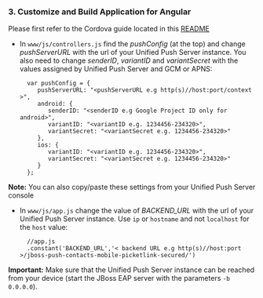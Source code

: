 ### 3. Customize and Build Application for Angular

Please first refer to the Cordova guide located in this [README](../README.md)

* In `www/js/controllers.js` find the _pushConfig_ (at the top) and change _pushServerURL_ with the url of your Unified Push Server instance. You also need to change _senderID_, _variantID_ and _variantSecret_ with the values assigned by Unified Push Server and GCM or APNS:


        var pushConfig = {
           pushServerURL: "<pushServerURL e.g http(s)//host:port/context >",
           android: {
              senderID: "<senderID e.g Google Project ID only for android>",
              variantID: "<variantID e.g. 1234456-234320>",
              variantSecret: "<variantSecret e.g. 1234456-234320>"
           },
           ios: {
              variantID: "<variantID e.g. 1234456-234320>",
              variantSecret: "<variantSecret e.g. 1234456-234320>"
           }
        };


**Note:** You can also copy/paste these settings from your Unified Push Server console

* In `www/js/app.js` change the value of _BACKEND_URL_ with the url of your Unified Push Server instance. Use `ip` or `hostname` and not `localhost` for the `host` value:


        //app.js    
        .constant('BACKEND_URL','< backend URL e.g http(s)//host:port >/jboss-push-contacts-mobile-picketlink-secured/')


**Important:** Make sure that the Unified Push Server instance can be reached from your device (start the JBoss EAP server with the parameters `-b 0.0.0.0`).
